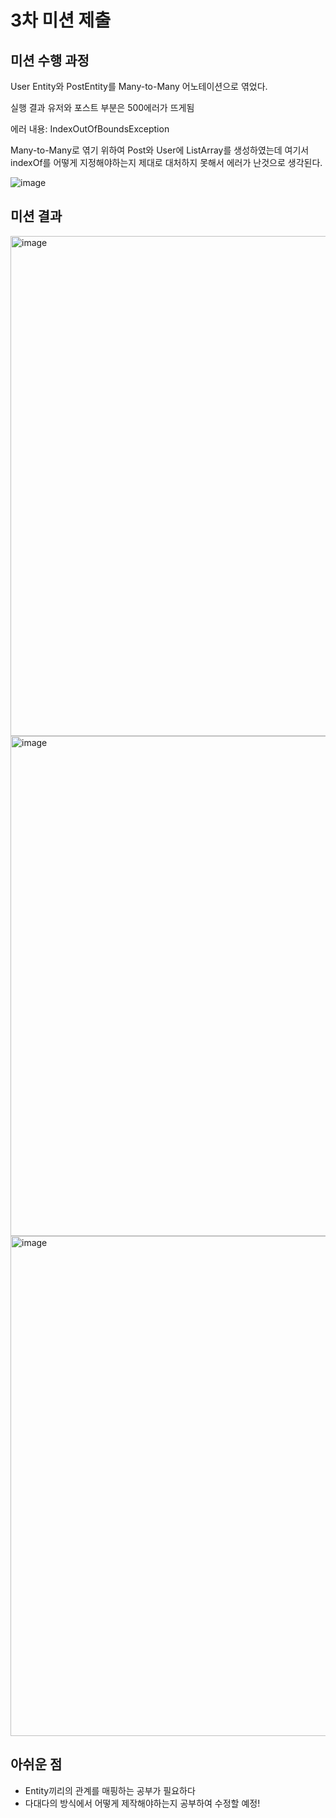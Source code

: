 # 3차 미션 제출

## 미션 수행 과정

User Entity와 PostEntity를 Many-to-Many 어노테이션으로 엮었다.

실행 결과 유저와 포스트 부분은 500에러가 뜨게됨

에러 내용: IndexOutOfBoundsException

Many-to-Many로 엮기 위하여 Post와 User에 ListArray를 생성하였는데 여기서 indexOf를 어떻게 지정해야하는지 제대로 대처하지 못해서 에러가 난것으로 생각된다. 


![image](https://user-images.githubusercontent.com/73453283/157256498-017df060-cdcc-4f78-98c8-2bcf6d1940d2.png)

## 미션 결과 

<img width="800" alt="image" src="https://user-images.githubusercontent.com/73453283/157255866-b72969a2-faff-4252-9da9-1bef23a8d3ea.png">


<img width="800" alt="image" src="https://user-images.githubusercontent.com/73453283/157257238-541e7670-2a52-4a09-8b69-8500c4ddb954.png">

<img width="800" alt="image" src="https://user-images.githubusercontent.com/73453283/157257366-ed778561-300d-4069-b506-4741a0b79618.png">


## 아쉬운 점
* Entity끼리의 관계를 매핑하는 공부가 필요하다
* 다대다의 방식에서 어떻게 제작해야하는지 공부하여 수정할 예정! 
